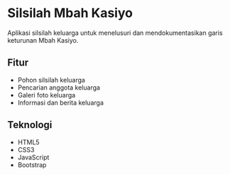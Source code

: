 # Silsilah Mbah Kasiyo

Aplikasi silsilah keluarga untuk menelusuri dan mendokumentasikan garis keturunan Mbah Kasiyo.

## Fitur
- Pohon silsilah keluarga
- Pencarian anggota keluarga
- Galeri foto keluarga
- Informasi dan berita keluarga

## Teknologi
- HTML5
- CSS3
- JavaScript
- Bootstrap